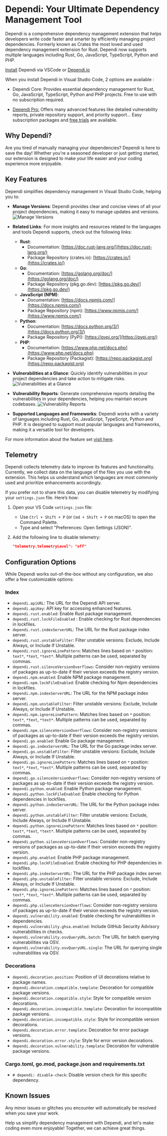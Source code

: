 # Dependi: Your Ultimate Dependency Management Tool

Dependi is a comprehensive dependency management extension that helps developers write code faster and smarter by efficiently managing project dependencies. Formerly known as Crates the most loved and used dependency management extension for Rust. Dependi now supports multiple languages including Rust, Go, JavaScript, TypeScript, Python and PHP.

[Install](https://www.dependi.io/download) Dependi via VSCode or [Dependi.io](https://www.dependi.io)

When you install Dependi in Visual Studio Code, 2 options are available :

- Dependi Core: Provides essential dependency management for Rust, Go, JavaScript, TypeScript, Python and PHP projects. Free to use with no subscription required.

- [Dependi Pro:](https://www.dependi.io) Offers many advanced features like detailed vulnerability reports, private repository support, and priority support... Easy subscription packages and [free trials](https://www.dependi.io/#pricing) are available.

## Why Dependi?

Are you tired of manually managing your dependencies? Dependi is here to save the day! Whether you're a seasoned developer or just getting started, our extension is designed to make your life easier and your coding experience more enjoyable.

## Key Features

Dependi simplifies dependency management in Visual Studio Code, helping you to:

- **Manage Versions**: Dependi provides clear and concise views of all your project dependencies, making it easy to manage updates and versions.
  ![Manage Versions](https://www.dependi.io/screenshots/tooltip.png)

- **Related Links**: For more insights and resources related to the languages and tools Dependi supports, check out the following links:

  - **Rust**:
    - Documentation: [https://doc.rust-lang.org/](https://doc.rust-lang.org/)
    - Package Repository (crates.io): [https://crates.io/](https://crates.io/)
  - **Go**:
    - Documentation: [https://golang.org/doc/](https://golang.org/doc/)
    - Package Repository (pkg.go.dev): [https://pkg.go.dev/](https://pkg.go.dev/)
  - **JavaScript (NPM)**:
    - Documentation: [https://docs.npmjs.com/](https://docs.npmjs.com/)
    - Package Repository (npm): [https://www.npmjs.com/](https://www.npmjs.com/)
  - **Python**:
    - Documentation: [https://docs.python.org/3/](https://docs.python.org/3/)
    - Package Repository (PyPI): [https://pypi.org/](https://pypi.org/)
  - **PHP**:
    - Documentation: [https://www.php.net/docs.php](https://www.php.net/docs.php)
    - Package Repository (Packagist): [https://repo.packagist.org](https://repo.packagist.org)

- **Vulnerabilities at a Glance**: Quickly identify vulnerabilities in your project dependencies and take action to mitigate risks.
  ![Vulnerabilities at a Glance](https://www.dependi.io/screenshots/vuln.png)

- **Vulnerability Reports**: Generate comprehensive reports detailing the vulnerabilities in your dependencies, helping you maintain secure codebases.
  ![Vulnerability Reports](https://www.dependi.io/screenshots/report.png)

- **Supported Languages and Frameworks**: Dependi works with a variety of languages including Rust, Go, JavaScript, TypeScript, Python and PHP. It is designed to support most popular languages and frameworks, making it a versatile tool for developers.

For more information about the feature set [visit here](https://www.dependi.io/#features).

## Telemetry

Dependi collects telemetry data to improve its features and functionality. Currently, we collect data on the language of the files you use with the extension. This helps us understand which languages are most commonly used and prioritize enhancements accordingly.

If you prefer not to share this data, you can disable telemetry by modifying your `settings.json` file. Here’s how:

1. Open your VS Code `settings.json` file:
   - Use `Ctrl + Shift + P` (or `Cmd + Shift + P` on macOS) to open the Command Palette.
   - Type and select "Preferences: Open Settings (JSON)".

2. Add the following line to disable telemetry:
   ```json
   "telemetry.telemetryLevel": "off"
   ```


## Configuration Options

While Dependi works out-of-the-box without any configuration, we also offer a few customizable options:

### Index

- `dependi.apiURL`: The URL for the Dependi API server.
- `dependi.apiKey`: API key for accessing enhanced features.
- `dependi.rust.enabled`: Enable Rust package management.
- `dependi.rust.lockFileEnabled` : Enable checking for Rust dependencies in lockfiles.
- `dependi.rust.indexServerURL`: The URL for the Rust package index server.
- `dependi.rust.unstableFilter`: Filter unstable versions: Exclude, Include Always, or Include If Unstable.
- `dependi.rust.ignoreLinePattern`: Matches lines based on `*` position: `text*`, `*text`, `*text*`. Multiple patterns can be used, separated by commas.
- `dependi.rust.silenceVersionOverflows`: Consider non-registry versions of packages as up-to-date if their version exceeds the registry version.
- `dependi.npm.enabled`: Enable NPM package management.
- `dependi.npm.lockFileEnabled`:  Enable checking for Npm dependencies in lockfiles.
- `dependi.npm.indexServerURL`: The URL for the NPM package index server.
- `dependi.npm.unstableFilter`: Filter unstable versions: Exclude, Include Always, or Include If Unstable.
- `dependi.npm.ignoreLinePattern`: Matches lines based on `*` position: `text*`, `*text`, `*text*`. Multiple patterns can be used, separated by commas.
- `dependi.npm.silenceVersionOverflows`: Consider non-registry versions of packages as up-to-date if their version exceeds the registry version.
- `dependi.go.enabled`: Enable Go package management.
- `dependi.go.indexServerURL`: The URL for the Go package index server.
- `dependi.go.unstableFilter`: Filter unstable versions: Exclude, Include Always, or Include If Unstable.
- `dependi.go.ignoreLinePattern`: Matches lines based on `*` position: `text*`, `*text`, `*text*`. Multiple patterns can be used, separated by commas.
- `dependi.go.silenceVersionOverflows`: Consider non-registry versions of packages as up-to-date if their version exceeds the registry version.
- `dependi.python.enabled`: Enable Python package management.
- `dependi.python.lockFileEnabled`: Enable checking for Python dependencies in lockfiles.
- `dependi.python.indexServerURL`: The URL for the Python package index server.
- `dependi.python.unstableFilter`: Filter unstable versions: Exclude, Include Always, or Include If Unstable.
- `dependi.python.ignoreLinePattern`: Matches lines based on `*` position: `text*`, `*text`, `*text*`. Multiple patterns can be used, separated by commas.
- `dependi.python.silenceVersionOverflows`: Consider non-registry versions of packages as up-to-date if their version exceeds the registry version.
- `dependi.php.enabled`: Enable PHP package management.
- `dependi.php.lockFileEnabled`: Enable checking for PHP dependencies in lockfiles.
- `dependi.php.indexServerURL`: The URL for the PHP package index server.
- `dependi.php.unstableFilter`: Filter unstable versions: Exclude, Include Always, or Include If Unstable.
- `dependi.php.ignoreLinePattern`: Matches lines based on `*` position: `text*`, `*text`, `*text*`. Multiple patterns can be used, separated by commas.
- `dependi.php.silenceVersionOverflows`: Consider non-registry versions of packages as up-to-date if their version exceeds the registry version.
- `dependi.vulnerability.enabled`: Enable checking for vulnerabilities in dependencies.
- `dependi.vulnerability.ghsa.enabled`: Include GitHub Security Advisory vulnerabilities in checks.
- `dependi.vulnerability.osvQueryURL.batch`: The URL for batch querying vulnerabilities via OSV.
- `dependi.vulnerability.osvQueryURL.single`: The URL for querying single vulnerabilities via OSV.

### Decorations

- `dependi.decoration.position`: Position of UI decorations relative to package names.
- `dependi.decoration.compatible.template`: Decoration for compatible package versions.
- `dependi.decoration.compatible.style`: Style for compatible version decorations.
- `dependi.decoration.incompatible.template`: Decoration for incompatible package versions.
- `dependi.decoration.incompatible.style`: Style for incompatible version decorations.
- `dependi.decoration.error.template`: Decoration for error package versions.
- `dependi.decoration.error.style`: Style for error version decorations.
- `dependi.decoration.vulnerability.template`: Decoration for vulnerable package versions.

### Cargo.toml, go.mod, package.json and requirements.txt

- `# dependi: disable-check`: Disable version check for this specific dependency.

## Known Issues

Any minor issues or glitches you encounter will automatically be resolved when you save your work.

Help us simplify dependency management with Dependi, and let's make coding even more enjoyable! Together, we can achieve great things.
